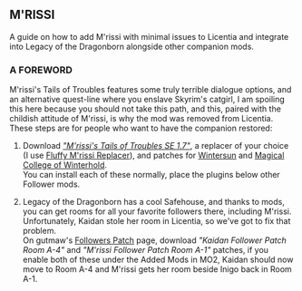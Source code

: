 ## M'RISSI
A guide on how to add M'rissi with minimal issues to Licentia and integrate into Legacy of the Dragonborn alongside other companion mods.

### A FOREWORD
M'rissi's Tails of Troubles features some truly terrible dialogue options, and an alternative quest-line where you enslave Skyrim's catgirl, I am spoiling this here because you should not take this path, and this, paired with the childish attitude of M'rissi, is why the mod was removed from Licentia. These steps are for people who want to have the companion restored:

1. Download [*"M'rissi's Tails of Troubles SE 1.7"*](https://www.nexusmods.com/skyrimspecialedition/mods/9666/),   a replacer of your choice (I use [Fluffy M'rissi Replacer](https://www.nexusmods.com/skyrimspecialedition/mods/53654)), and patches for [Wintersun](https://www.nexusmods.com/skyrimspecialedition/mods/59940) and [Magical College of Winterhold](https://www.nexusmods.com/skyrimspecialedition/mods/1539). <br> You can install each of these normally, place the plugins below other Follower mods.

2. Legacy of the Dragonborn has a cool Safehouse, and thanks to mods, you can get rooms for all your favorite followers there, including M'rissi. Unfortunately, Kaidan stole her room in Licentia, so we've got to fix that problem. <br> On gutmaw's [Followers Patch](https://www.nexusmods.com/skyrimspecialedition/mods/40816) page, download *"Kaidan Follower Patch Room A-4"* and *"M'rissi Follower Patch Room A-1"* patches, if you enable both of these under the Added Mods in MO2, Kaidan should now move to Room A-4 and M'rissi gets her room beside Inigo back in Room A-1.
